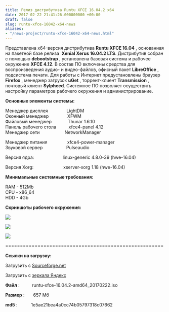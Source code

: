 ```yaml
---
title: Релиз дистрибутива Runtu XFCE 16.04.2 x64
date: 2017-02-22 21:41:26.000000000 +00:00
draft: false
slug: runtu-xfce-16042-x64-news
aliases:
- "/news-project/runtu-xfce-16042-x64-news.html"
---
```


Представлена x64-версия дистрибутива **Runtu XFCE 16.04** , основанная на пакетной базе релиза&nbsp; **Xenial Xerus 16.04.2 LTS**. Дистрибутив собран с помощью **debootstrap** , установлена базовая система и рабочее окружение **XFCE 4.12**. В состав ПО включены средства для воспроизведения аудио- и видео-файлов, офисный пакет **LibreОffice** , подсистема печати. Для работы с Интернет предустановлены браузер **Firefox** , менеджер загрузок **uGet** , торрент-клиент **Transmission** , почтовый клиент **Sylpheed**. Системное ПО позволяет осуществить настройку параметров рабочего окружения и администрирование.  
  
  
 **Основные элементы системы:**  
  
Менеджер дисплея&nbsp; &nbsp; &nbsp; &nbsp; &nbsp; &nbsp; &nbsp; &nbsp;LightDM  
Оконный менеджер&nbsp; &nbsp; &nbsp; &nbsp; &nbsp; &nbsp; &nbsp; &nbsp;XFWM  
Файловый менеджер&nbsp; &nbsp; &nbsp; &nbsp; &nbsp; &nbsp; &nbsp;Thunar 1.6.10  
Панель рабочего стола&nbsp; &nbsp; &nbsp; &nbsp; &nbsp; xfce4-panel 4.12  
Менеджер сети&nbsp; &nbsp; &nbsp; &nbsp; &nbsp; &nbsp; &nbsp; &nbsp; &nbsp; &nbsp; NetworkManager  
  
Менеджер питания&nbsp; &nbsp; &nbsp; &nbsp; &nbsp; &nbsp; &nbsp; &nbsp; xfce4-power-manager  
Звуковой сервер&nbsp; &nbsp; &nbsp; &nbsp; &nbsp; &nbsp; &nbsp; &nbsp; &nbsp; &nbsp;Pulseaudio  
  
Версия ядра:&nbsp; &nbsp; &nbsp; &nbsp; &nbsp; &nbsp; &nbsp; &nbsp; &nbsp; &nbsp; &nbsp; &nbsp;linux-generic 4.8.0-39 (hwe-16.04)  
  
Версия Xorg:&nbsp; &nbsp; &nbsp; &nbsp; &nbsp; &nbsp; &nbsp; &nbsp; &nbsp; &nbsp; &nbsp; &nbsp; xserver-xorg 1.18 (hwe-16.04)  
   
  
 **Минимальные системные требования:**  
  
RAM - 512Mb  
CPU - x86\_64  
HDD - 4Gb  
  
  
 **Скриншоты рабочего окружения:**  
  
[![](http://storage6.static.itmages.ru/i/17/0222/s_1487797646_9649934_b50a5b0706.png)](https://itmages.ru/image/view/5493772/b50a5b07)

[![](http://storage5.static.itmages.ru/i/17/0222/s_1487797645_9389144_65e03298aa.png)](https://itmages.ru/image/view/5493771/65e03298)

[![](http://storage5.static.itmages.ru/i/17/0222/s_1487797645_5685165_db03ee5c75.png)](https://itmages.ru/image/view/5493770/db03ee5c)  
  
======================================================  
  
 **Ссылки на загрузку:**  
  
Загрузить c [Sourceforge.net](https://sourceforge.net/projects/runtu/files/runtu%2016.04/XFCE/runtu-xfce-16.04.2-amd64_20170222.iso/download)  
  
Загрузить с [зеркала Яндекс](http://mirror.yandex.ru/runtu/runtu%2016.04/XFCE/runtu-xfce-16.04.2-amd64_20170222.iso)  
  
**Файл** :&nbsp; &nbsp; &nbsp; &nbsp; &nbsp; runtu-xfce-16.04.2-amd64\_20170222.iso  
  
**Размер** :&nbsp; &nbsp; &nbsp; &nbsp;657 Мб  
  
**md5** :&nbsp; &nbsp; &nbsp; &nbsp; &nbsp; &nbsp;1e5ae21bea4a0cc74b05797318c07662


